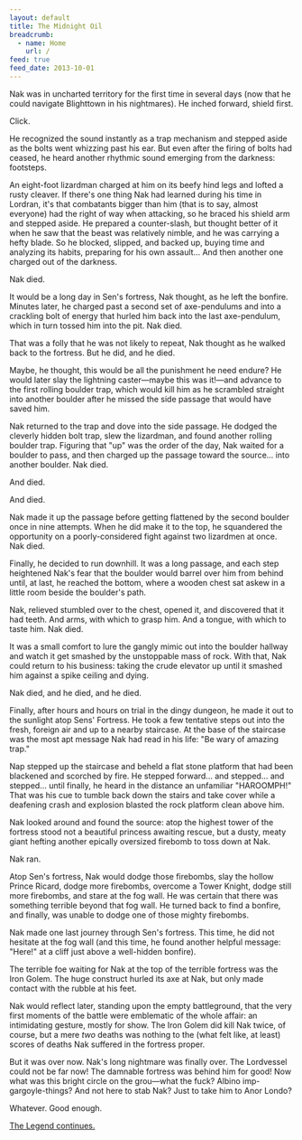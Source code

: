 ```yaml
---
layout: default
title: The Midnight Oil
breadcrumb:
  - name: Home
    url: /
feed: true
feed_date: 2013-10-01
---
```

Nak was in uncharted territory for the first time in several days (now that he could navigate Blighttown in his nightmares).  He inched forward, shield first.

Click.

He recognized the sound instantly as a trap mechanism and stepped aside as the bolts went whizzing past his ear.  But even after the firing of bolts had ceased, he heard another rhythmic sound emerging from the darkness: footsteps.

An eight-foot lizardman charged at him on its beefy hind legs and lofted a rusty cleaver.  If there's one thing Nak had learned during his time in Lordran, it's that combatants bigger than him (that is to say, almost everyone) had the right of way when attacking, so he braced his shield arm and stepped aside.  He prepared a counter-slash, but thought better of it when he saw that the beast was relatively nimble, and he was carrying a hefty blade.  So he blocked, slipped, and backed up, buying time and analyzing its habits, preparing for his own assault...  And then another one charged out of the darkness.

Nak died.

It would be a long day in Sen's fortress, Nak thought, as he left the bonfire.  Minutes later, he charged past a second set of axe-pendulums and into a crackling bolt of energy that hurled him back into the last axe-pendulum, which in turn tossed him into the pit.  Nak died.

That was a folly that he was not likely to repeat, Nak thought as he walked back to the fortress.  But he did, and he died.

Maybe, he thought, this would be all the punishment he need endure?  He would later slay the lightning caster—maybe this was it!—and advance to the first rolling boulder trap, which would kill him as he scrambled straight into another boulder after he missed the side passage that would have saved him.

Nak returned to the trap and dove into the side passage.  He dodged the cleverly hidden bolt trap, slew the lizardman, and found another rolling boulder trap.  Figuring that "up" was the order of the day, Nak waited for a boulder to pass, and then charged up the passage toward the source... into another boulder.  Nak died.

And died.

And died.

Nak made it up the passage before getting flattened by the second boulder once in nine attempts.  When he did make it to the top, he squandered the opportunity on a poorly-considered fight against two lizardmen at once.  Nak died.

Finally, he decided to run downhill.  It was a long passage, and each step heightened Nak's fear that the boulder would barrel over him from behind until, at last, he reached the bottom, where a wooden chest sat askew in a little room beside the boulder's path.

Nak, relieved stumbled over to the chest, opened it, and discovered that it had teeth.  And arms, with which to grasp him.  And a tongue, with which to taste him.  Nak died.

It was a small comfort to lure the gangly mimic out into the boulder hallway and watch it get smashed by the unstoppable mass of rock.  With that, Nak could return to his business: taking the crude elevator up until it smashed him against a spike ceiling and dying.

Nak died, and he died, and he died.

Finally, after hours and hours on trial in the dingy dungeon, he made it out to the sunlight atop Sens' Fortress.  He took a few tentative steps out into the fresh, foreign air and up to a nearby staircase.  At the base of the staircase was the most apt message Nak had read in his life: "Be wary of amazing trap."

Nap stepped up the staircase and beheld a flat stone platform that had been blackened and scorched by fire.  He stepped forward... and stepped... and stepped... until finally, he heard in the distance an unfamiliar "HAROOMPH!"  That was his cue to tumble back down the stairs and take cover while a deafening crash and explosion blasted the rock platform clean above him.

Nak looked around and found the source: atop the highest tower of the fortress stood not a beautiful princess awaiting rescue, but a dusty, meaty giant hefting another epically oversized firebomb to toss down at Nak.

Nak ran.

Atop Sen's fortress, Nak would dodge those firebombs, slay the hollow Prince Ricard, dodge more firebombs, overcome a Tower Knight, dodge still more firebombs, and stare at the fog wall.  He was certain that there was something terrible beyond that fog wall.  He turned back to find a bonfire, and finally, was unable to dodge one of those mighty firebombs.

Nak made one last journey through Sen's fortress.  This time, he did not hesitate at the fog wall (and this time, he found another helpful message: "Here!" at a cliff just above a well-hidden bonfire).

The terrible foe waiting for Nak at the top of the terrible fortress was the Iron Golem.  The huge construct hurled its axe at Nak, but only made contact with the rubble at his feet.

Nak would reflect later, standing upon the empty battleground, that the very first moments of the battle were emblematic of the whole affair: an intimidating gesture, mostly for show.  The Iron Golem did kill Nak twice, of course, but a mere *two* deaths was nothing to the (what felt like, at least) scores of deaths Nak suffered in the fortress proper.

But it was over now.  Nak's long nightmare was finally over.  The Lordvessel could not be far now!  The damnable fortress was behind him for good!  Now what was this bright circle on the grou—what the fuck?  Albino imp-gargoyle-things?  And not here to stab Nak?  Just to take him to Anor Londo?

Whatever.  Good enough.

[The Legend continues.](nak-10.html)
